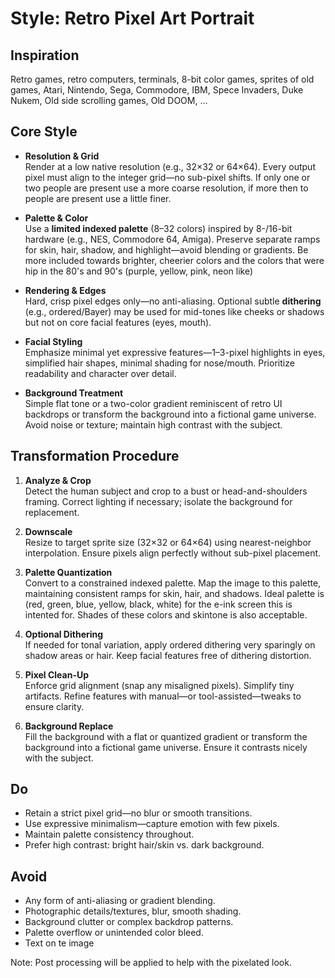 # Style: Retro Pixel Art Portrait

## Inspiration

Retro games, retro computers, terminals, 8-bit color games, sprites of old games, Atari, Nintendo, Sega, Commodore, IBM, Spece Invaders, Duke Nukem, Old side scrolling games, Old DOOM, ...

## Core Style

- **Resolution & Grid**  
  Render at a low native resolution (e.g., 32×32 or 64×64). Every output pixel must align to the integer grid—no sub-pixel shifts. If only one or two people are present use a more coarse resolution, if more then to people are present use a little finer.

- **Palette & Color**  
  Use a **limited indexed palette** (8–32 colors) inspired by 8-/16-bit hardware (e.g., NES, Commodore 64, Amiga). Preserve separate ramps for skin, hair, shadow, and highlight—avoid blending or gradients. Be more included towards brighter, cheerier colors and the colors that were hip in the 80's and 90's (purple, yellow, pink, neon like)

- **Rendering & Edges**  
  Hard, crisp pixel edges only—no anti-aliasing. Optional subtle **dithering** (e.g., ordered/Bayer) may be used for mid-tones like cheeks or shadows but not on core facial features (eyes, mouth).

- **Facial Styling**  
  Emphasize minimal yet expressive features—1–3-pixel highlights in eyes, simplified hair shapes, minimal shading for nose/mouth. Prioritize readability and character over detail.

- **Background Treatment**  
  Simple flat tone or a two-color gradient reminiscent of retro UI backdrops or transform the background into a fictional game universe. Avoid noise or texture; maintain high contrast with the subject. 

## Transformation Procedure

1. **Analyze & Crop**  
   Detect the human subject and crop to a bust or head-and-shoulders framing. Correct lighting if necessary; isolate the background for replacement.

2. **Downscale**  
   Resize to target sprite size (32×32 or 64×64) using nearest-neighbor interpolation. Ensure pixels align perfectly without sub-pixel placement.

3. **Palette Quantization**  
   Convert to a constrained indexed palette. Map the image to this palette, maintaining consistent ramps for skin, hair, and shadows. Ideal palette is (red, green, blue, yellow, black, white) for the e-ink screen this is intented for. Shades of these colors and skintone is also acceptable.

4. **Optional Dithering**  
   If needed for tonal variation, apply ordered dithering very sparingly on shadow areas or hair. Keep facial features free of dithering distortion.

5. **Pixel Clean-Up**  
   Enforce grid alignment (snap any misaligned pixels). Simplify tiny artifacts. Refine features with manual—or tool-assisted—tweaks to ensure clarity.

6. **Background Replace**  
   Fill the background with a flat or quantized gradient or transform the background into a fictional game universe. Ensure it contrasts nicely with the subject.

## Do

- Retain a strict pixel grid—no blur or smooth transitions.
- Use expressive minimalism—capture emotion with few pixels.
- Maintain palette consistency throughout.
- Prefer high contrast: bright hair/skin vs. dark background.

## Avoid

- Any form of anti-aliasing or gradient blending.
- Photographic details/textures, blur, smooth shading.
- Background clutter or complex backdrop patterns.
- Palette overflow or unintended color bleed.
- Text on te image

Note: Post processing will be applied to help with the pixelated look.